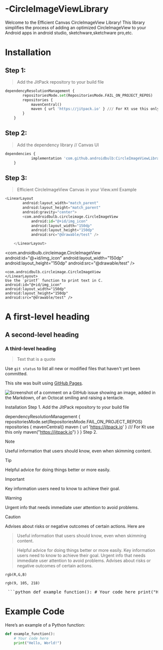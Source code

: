 # -CircleImageViewLibrary
Welcome to the Efficient Canvas CircleImageView Library! This library simplifies the process of adding an optimized CircleImageView to your Android apps in android studio, sketchware,sketchware pro,etc.

# Installation
## Step 1:

> Add the JitPack repository to your build file

```python
dependencyResolutionManagement {
		repositoriesMode.set(RepositoriesMode.FAIL_ON_PROJECT_REPOS)
		repositories {
			mavenCentral()
			maven { url 'https://jitpack.io' } /// For Kt use this only  maven("https://jitpack.io")
		}
	}
```
## Step 2:

> Add the dependency library // Canvas UI

```python
dependencies {
	        implementation 'com.github.androidbulb:CircleImageViewLibrary:1.0'
	}

```
## Step 3:

> Efficient CircleImageView Canvas in your View.xml Example

```python
<LinearLayout
        android:layout_width="match_parent"
        android:layout_height="match_parent"
        android:gravity="center">
        <com.androidbulb.circleimage.CircleImageView
            android:id="@+id/img_icon"
            android:layout_width="150dp"
            android:layout_height="150dp"
            android:src="@drawable/test" />

    </LinearLayout>
```





<LinearLayout
        android:layout_width="match_parent"
        android:layout_height="match_parent"
        android:gravity="center">
   
   <com.androidbulb.circleimage.CircleImageView
    android:id="@+id/img_icon"
    android:layout_width="150dp"
    android:layout_height="150dp"
    android:src="@drawable/test" />

    <com.androidbulb.circleimage.CircleImageView
    </LinearLayout>
    Use the `printf` function to print text in C.
    android:id="@+id/img_icon"
    android:layout_width="150dp"
    android:layout_height="150dp"
    android:src="@drawable/test" />

# A first-level heading
## A second-level heading
### A third-level heading
 
> Text that is a quote


Use `git status` to list all new or modified files that haven't yet been committed.

This site was built using [GitHub Pages](https://pages.github.com/).



![Screenshot of a comment on a GitHub issue showing an image, added in the Markdown, of an Octocat smiling and raising a tentacle.](https://myoctocat.com/assets/images/base-octocat.svg)


Installation
Step 1.
Add the JitPack repository to your build file

dependencyResolutionManagement {
		repositoriesMode.set(RepositoriesMode.FAIL_ON_PROJECT_REPOS)
		repositories {
			mavenCentral()
			maven { url 'https://jitpack.io' } /// For Kt use this only  maven("https://jitpack.io")
		}
	}
Step 2.


> [!NOTE]
> Useful information that users should know, even when skimming content.

> [!TIP]
> Helpful advice for doing things better or more easily.

> [!IMPORTANT]
> Key information users need to know to achieve their goal.

> [!WARNING]
> Urgent info that needs immediate user attention to avoid problems.

> [!CAUTION]
> Advises about risks or negative outcomes of certain actions.
Here are


> Useful information that users should know, even when skimming content.


> Helpful advice for doing things better or more easily.
> Key information users need to know to achieve their goal.
> Urgent info that needs immediate user attention to avoid problems.
> Advises about risks or negative outcomes of certain actions.

`rgb(R,G,B)` 

`rgb(9, 105, 218)`

<pre> ```python def example_function(): # Your code here print("Hello, World!") ``` </pre>

# Example Code

Here’s an example of a Python function:

```python
def example_function():
    # Your code here
    print("Hello, World!")
